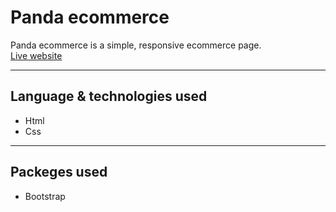 # **Panda ecommerce**

Panda ecommerce is a simple, responsive ecommerce page.
<br />
[Live website](https://irtiza1999.github.io/Panda-E-Commerce/panda)

---

## **Language & technologies used**

* Html
* Css

---

## **Packeges used**

* Bootstrap
